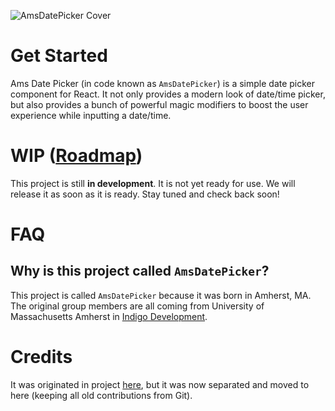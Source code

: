 ![AmsDatePicker Cover](https://imagedelivery.net/Dr98IMl5gQ9tPkFM5JRcng/1798990d-162a-4b3d-f6e6-23d231687600/HD)

# Get Started

Ams Date Picker (in code known as `AmsDatePicker`) is a simple date picker component for React. It not only provides a modern look of date/time picker, but also provides a bunch of powerful magic modifiers to boost the user experience while inputting a date/time.

# WIP ([Roadmap](https://github.com/lilingxi01/ams-date-picker/issues/2))

This project is still **in development**. It is not yet ready for use. We will release it as soon as it is ready. Stay tuned and check back soon!

# FAQ

## Why is this project called `AmsDatePicker`?

This project is called `AmsDatePicker` because it was born in Amherst, MA. The original group members are all coming from University of Massachusetts Amherst in [Indigo Development](https://github.com/mbucc/320-S22-Track2/wiki/Indigo).

# Credits

It was originated in project [here](https://github.com/mbucc/320-S22-Track2), but it was now separated and moved to here (keeping all old contributions from Git).
